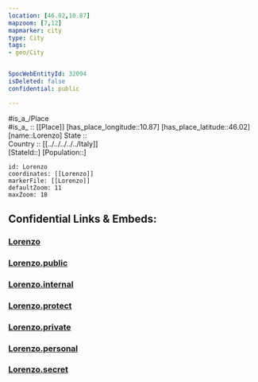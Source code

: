 ```yaml
---
location: [46.02,10.87] 
mapzoom: [7,12] 
mapmarker: city 
type: City
tags:
- geo/City


SpocWebEntityId: 32094
isDeleted: false
confidential: public

---
```

#is_a_/Place  
#is_a_ :: [[Place]] 
[has_place_longitude::10.87] 
[has_place_latitude::46.02] 
[name::Lorenzo] 
State ::  
Country :: [[../../../../../Italy]]  
[StateId::] 
[Population::] 



```leaflet
id: Lorenzo
coordinates: [[Lorenzo]] 
markerFile: [[Lorenzo]] 
defaultZoom: 11 
maxZoom: 18
```


## Confidential Links & Embeds: 

### [Lorenzo](/_Standards/Earth/Continent/Europe/Europe~South/Italy/regions~Italy/Trentino/Trento.Province/City/Lorenzo.md) 

### [Lorenzo.public](/_public/Earth/Continent/Europe/Europe~South/Italy/regions~Italy/Trentino/Trento.Province/City/Lorenzo.public.md) 

### [Lorenzo.internal](/_internal/Earth/Continent/Europe/Europe~South/Italy/regions~Italy/Trentino/Trento.Province/City/Lorenzo.internal.md) 

### [Lorenzo.protect](/_protect/Earth/Continent/Europe/Europe~South/Italy/regions~Italy/Trentino/Trento.Province/City/Lorenzo.protect.md) 

### [Lorenzo.private](/_private/Earth/Continent/Europe/Europe~South/Italy/regions~Italy/Trentino/Trento.Province/City/Lorenzo.private.md) 

### [Lorenzo.personal](/_personal/Earth/Continent/Europe/Europe~South/Italy/regions~Italy/Trentino/Trento.Province/City/Lorenzo.personal.md) 

### [Lorenzo.secret](/_secret/Earth/Continent/Europe/Europe~South/Italy/regions~Italy/Trentino/Trento.Province/City/Lorenzo.secret.md)

